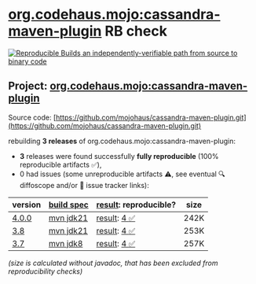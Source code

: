 [org.codehaus.mojo:cassandra-maven-plugin](https://central.sonatype.com/artifact/org.codehaus.mojo/cassandra-maven-plugin/versions) RB check
=======

[![Reproducible Builds](https://reproducible-builds.org/images/logos/rb.svg) an independently-verifiable path from source to binary code](https://reproducible-builds.org/)

## Project: [org.codehaus.mojo:cassandra-maven-plugin](https://central.sonatype.com/artifact/org.codehaus.mojo/cassandra-maven-plugin/versions)

Source code: [https://github.com/mojohaus/cassandra-maven-plugin.git](https://github.com/mojohaus/cassandra-maven-plugin.git)

rebuilding **3 releases** of org.codehaus.mojo:cassandra-maven-plugin:
- **3** releases were found successfully **fully reproducible** (100% reproducible artifacts :white_check_mark:),
- 0 had issues (some unreproducible artifacts :warning:, see eventual :mag: diffoscope and/or :memo: issue tracker links):

| version | [build spec](/BUILDSPEC.md) | [result](https://reproducible-builds.org/docs/jvm/): reproducible? | size |
| -- | --------- | ------ | -- |
| [4.0.0](https://central.sonatype.com/artifact/org.codehaus.mojo/cassandra-maven-plugin/4.0.0/pom) | [mvn jdk21](cassandra-maven-plugin-4.0.0.buildspec) | [result](cassandra-maven-plugin-4.0.0.buildinfo): [4 :white_check_mark: ](cassandra-maven-plugin-4.0.0.buildcompare) | 242K |
| [3.8](https://central.sonatype.com/artifact/org.codehaus.mojo/cassandra-maven-plugin/3.8/pom) | [mvn jdk21](cassandra-maven-plugin-3.8.buildspec) | [result](cassandra-maven-plugin-3.8.buildinfo): [4 :white_check_mark: ](cassandra-maven-plugin-3.8.buildcompare) | 253K |
| [3.7](https://central.sonatype.com/artifact/org.codehaus.mojo/cassandra-maven-plugin/3.7/pom) | [mvn jdk8](cassandra-maven-plugin-3.7.buildspec) | [result](cassandra-maven-plugin-3.7.buildinfo): [4 :white_check_mark: ](cassandra-maven-plugin-3.7.buildcompare) | 257K |

<i>(size is calculated without javadoc, that has been excluded from reproducibility checks)</i>

